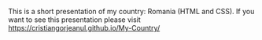 This is a short presentation of my country: Romania (HTML and CSS). If you want to see this presentation please visit https://cristiangorjeanul.github.io/My-Country/
